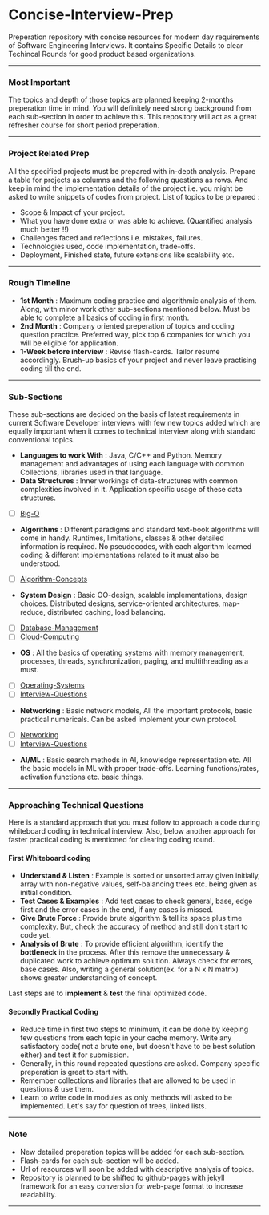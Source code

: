 # Concise-Interview-Prep
Preperation repository with concise resources for modern day requirements of Software Engineering Interviews. It contains Specific Details to clear Techincal Rounds for good product based organizations. 

---
### Most Important
The topics and depth of those topics are planned keeping 2-months preperation time in mind. You will definitely need strong background from each sub-section in order to achieve this. This repository will act as a great refresher course for short period preperation.

---
### Project Related Prep
All the specified projects must be prepared with in-depth analysis. Prepare a table for projects as columns and the following questions as rows. And keep in mind the implementation details of the project i.e. you might be asked to write snippets of codes from project. List of topics to be prepared :

* Scope & Impact of your project.
* What you have done extra or was able to achieve. (Quantified analysis much better !!)
* Challenges faced and reflections i.e. mistakes, failures.
* Technologies used, code implementation, trade-offs.
* Deployment, Finished state, future extensions like scalability etc.

---
### Rough Timeline 
* __1st Month__ : Maximum coding practice and algorithmic analysis of them. Along, with minor work other sub-sections mentioned below. Must be able to complete all basics of coding in first month.
* __2nd Month__ : Company oriented preperation of topics and coding question practice. Preferred way, pick top 6 companies for which you will be eligible for application. 
* __1-Week before interview__ : Revise flash-cards. Tailor resume accordingly. Brush-up basics of your project and never leave practising coding till the end.

---
### Sub-Sections

These sub-sections are decided on the basis of latest requirements in current Software Developer interviews with few new topics added which are equally important when it comes to technical interview along with standard conventional topics.  

* __Languages to work With__ : Java, C/C++ and Python. Memory management and advantages of using each language with common Collections, libraries used in that language.
* __Data Structures__ : Inner workings of data-structures with common complexities involved in it. Application specific usage of these data structures.  
- [ ] [Big-O](Big-O/README.md) 
* __Algorithms__ : Different paradigms and standard text-book algorithms will come in handy. Runtimes, limitations, classes & other detailed information is required. No pseudocodes, with each algorithm learned coding & different implementations related to it must also be understood.
- [ ] [Algorithm-Concepts](Algorithm-Concepts/README.md)
* __System Design__ : Basic OO-design, scalable implementations, design choices. Distributed designs, service-oriented architectures, map-reduce, distributed caching, load balancing.
- [ ] [Database-Management](Database-Management/README.md)
- [ ] [Cloud-Computing](Database-Management/CloudComputing.md)
* __OS__ : All the basics of operating systems with memory management, processes, threads, synchronization, paging, and multithreading as a must.
- [ ] [Operating-Systems](Operating-Systems/README.md)
- [ ] [Interview-Questions](Operating-Systems/Interview-Questions/README.md)
* __Networking__ : Basic network models, All the important protocols, basic practical numericals. Can be asked implement your own protocol.
- [ ] [Networking](Networking/README.md)
- [ ] [Interview-Questions](Networking/Interview-Questions/README.md)
* __AI/ML__ : Basic search methods in AI, knowledge representation etc. All the basic models in ML with proper trade-offs. Learning functions/rates, activation functions etc. basic things.

---
### Approaching Technical Questions

Here is a standard approach that you must follow to approach a code during whiteboard coding in technical interview. Also, below another approach for faster practical coding is mentioned for clearing coding round. 

#### First Whiteboard coding

* __Understand & Listen__ : Example is sorted or unsorted array given initially, array with non-negative values, self-balancing trees etc. being given as initial condition.
* __Test Cases & Examples__ : Add test cases to check general, base, edge first and the error cases in the end, if any cases is missed.
* __Give Brute Force__ : Provide brute algorithm & tell its space plus time complexity. But, check the accuracy of method and still don't start to code yet.
* __Analysis of Brute__ : To provide efficient algorithm, identify the __bottleneck__ in the process. After this remove the unnecessary & duplicated work to achieve optimum solution. Always check for errors, base cases. Also, writing a general solution(ex. for a N x N matrix) shows greater understanding of concept.

Last steps are to __implement__ & __test__ the final optimized code.

#### Secondly Practical Coding

* Reduce time in first two steps to minimum, it can be done by keeping few questions from each topic in your cache memory. Write any satisfactory code( not a brute one, but doesn't have to be best solution either) and test it for submission. 
* Generally, in this round repeated questions are asked. Company specific preperation is great to start with.
* Remember collections and libraries that are allowed to be used in questions & use them.
* Learn to write code in modules as only methods will asked to be implemented. Let's say for question of trees, linked lists.

---

### Note
* New detailed preperation topics will be added for each sub-section.
* Flash-cards for each sub-section will be added.
* Url of resources will soon be added with descriptive analysis of topics.
* Repository is planned to be shifted to github-pages with jekyll framework for an easy conversion for web-page format to increase readability.
---
